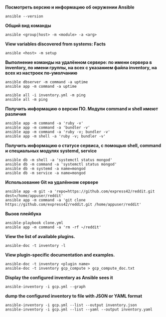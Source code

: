 **Посмотреть версию и информацию об окружении Ansible**

    ansible --version

**Общий вид команды**

    ansible <group|host> -m <module> -a <arg>

**View variables discovered from systems: Facts**

    ansible <host> -m setup

**Выполнение команды на удалённом сервере: по имени сервера в inventory, по имени группы, на всех с указанием файла inventory, на всех из настроек по-умолчанию** 

    ansible dbserver -m command -a uptime
    ansible app -m command -a uptime

    ansible all -i inventory.yml -m ping
    ansible all -m ping

**Получить информацию о версии ПО. Модули command и shell имеют различия**

    ansible app -m command -a 'ruby -v'
    ansible app -m command -a 'bundler -v'
    ansible app -m command -a 'ruby -v; bundler -v'
    ansible app -m shell -a 'ruby -v; bundler -v'

**Получить информацию о статусе сервиса, с помощью shell, command и специальных модулях systemd, service**

    ansible db -m shell -a 'systemctl status mongod'
    ansible db -m command -a 'systemctl status mongod'
    ansible db -m systemd -a name=mongod
    ansible db -m service -a name=mongod

**Использование Git на удалённом сервере**

    ansible app -m git -a 'repo=https://github.com/express42/reddit.git dest=/home/appuser/reddit'
    ansible app -m command -a 'git clone https://github.com/express42/reddit.git /home/appuser/reddit'

**Вызов плейбука**

    ansible-playbook clone.yml
    ansible app -m command -a 'rm -rf ~/reddit'

**View the list of available plugins.**

    ansible-doc -t inventory -l
    
**View plugin-specific documentation and examples.**

    ansible-doc -t inventory <plugin name>
    ansible-doc -t inventory gcp_compute > gcp_compute_doc.txt

**Display the configured inventory as Ansible sees it**

    ansible-inventory -i gcp.yml --graph

**dump the configured inventory to file with JSON or YAML format**

    ansible-inventory -i gcp.yml --list --output inventory.json
    ansible-inventory -i gcp.yml --list --yaml --output inventory.yaml
